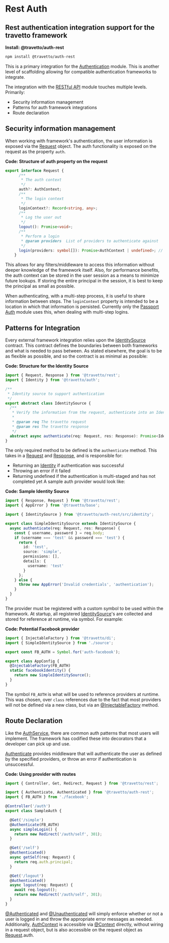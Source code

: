 <!-- This file was generated by the framweork and should not be modified directly -->
<!-- Please modify https://github.com/travetto/travetto/tree/master/module/auth-rest/DOCS.js and execute "npm run docs" to rebuild -->
# Rest Auth
## Rest authentication integration support for the travetto framework

**Install: @travetto/auth-rest**
```bash
npm install @travetto/auth-rest
```

This is a primary integration for the [Authentication](https://github.com/travetto/travetto/tree/master/module/auth#readme "Authentication scaffolding for the travetto framework") module.  This is another level of scaffolding allowing for compatible authentication frameworks to integrate.  

The integration with the [RESTful API](https://github.com/travetto/travetto/tree/master/module/rest#readme "Declarative api for RESTful APIs with support for the dependency injection module.") module touches multiple levels. Primarily:

   
   *  Security information management
   *  Patterns for auth framework integrations
   *  Route declaration

## Security information management
When working with framework's authentication, the user information is exposed via the [Request](https://github.com/travetto/travetto/tree/master/module/rest/src/types.d.ts#L12) 
object.  The auth functionality is exposed on the request as the property `auth`.

**Code: Structure of auth property on the request**
```typescript
export interface Request {
      /**
       * The auth context
       */
      auth?: AuthContext;
      /**
       * The login context
       */
      loginContext?: Record<string, any>;
      /**
       * Log the user out
       */
      logout(): Promise<void>;
      /**
       * Perform a login
       * @param providers  List of providers to authenticate against
       */
      login(providers: symbol[]): Promise<AuthContext | undefined>; // Undefined is for multi step logins
    }
```

This allows for any filters/middleware to access this information without deeper knowledge of the framework itself.  Also, for performance benefits, the auth context can be stored in the user session as a means to minimize future lookups. If storing the entire principal in the session, it is best to keep the principal as small as possible.

When authenticating, with a multi-step process, it is useful to share information between steps.  The `loginContext` property is intended to be a location in which that information is persisted. Currently only the [Passport Auth](https://github.com/travetto/travetto/tree/master/module/auth-passport#readme "Passport authentication integration support for the travetto framework") module uses this, when dealing with multi-step logins.

## Patterns for Integration
Every external framework integration relies upon the [IdentitySource](https://github.com/travetto/travetto/tree/master/module/auth-rest/src/identity.ts#L7) contract.  This contract defines the boundaries between both frameworks and what is needed to pass between. As stated elsewhere, the goal is to be as flexible as possible, and so the contract is as minimal as possible:

**Code: Structure for the Identity Source**
```typescript
import { Request, Response } from '@travetto/rest';
import { Identity } from '@travetto/auth';

/**
 * Identity source to support authentication
 */
export abstract class IdentitySource {
  /**
   * Verify the information from the request, authenticate into an Identity
   *
   * @param req The travetto request
   * @param res The travetto response
   */
  abstract async authenticate(req: Request, res: Response): Promise<Identity | undefined>;
}
```

The only required method to be defined is the `authenticate` method.  This takes in a [Request](https://github.com/travetto/travetto/tree/master/module/rest/src/types.d.ts#L12) and [Response](https://github.com/travetto/travetto/tree/master/module/rest/src/types.d.ts#L88), and is responsible for:

   
   *  Returning an [Identity](https://github.com/travetto/travetto/tree/master/module/auth/src/types.ts#L27) if authentication was successful
   *  Throwing an error if it failed
   *  Returning undefined if the authentication is multi-staged and has not completed yet
A sample auth provider would look like:

**Code: Sample Identity Source**
```typescript
import { Response, Request } from '@travetto/rest';
import { AppError } from '@travetto/base';

import { IdentitySource } from '@travetto/auth-rest/src/identity';

export class SimpleIdentitySource extends IdentitySource {
  async authenticate(req: Request, res: Response) {
    const { username, password } = req.body;
    if (username === 'test' && password === 'test') {
      return {
        id: 'test',
        source: 'simple',
        permissions: [],
        details: {
          username: 'test'
        }
      };
    } else {
      throw new AppError('Invalid credentials', 'authentication');
    }
  }
}
```

The provider must be registered with a custom symbol to be used within the framework.  At startup, all registered [IdentitySource](https://github.com/travetto/travetto/tree/master/module/auth-rest/src/identity.ts#L7)'s are collected and stored for reference at runtime, via symbol. For example:

**Code: Potential Facebook provider**
```typescript
import { InjectableFactory } from '@travetto/di';
import { SimpleIdentitySource } from './source';

export const FB_AUTH = Symbol.for('auth-facebook');

export class AppConfig {
  @InjectableFactory(FB_AUTH)
  static facebookIdentity() {
    return new SimpleIdentitySource();
  }
}
```

The symbol `FB_AUTH` is what will be used to reference providers at runtime.  This was chosen, over `class` references due to the fact that most providers will not be defined via a new class, but via an [@InjectableFactory](https://github.com/travetto/travetto/tree/master/module/di/src/decorator.ts#L72) method.

## Route Declaration
Like the [AuthService](https://github.com/travetto/travetto/tree/master/module/auth-rest/src/auth.ts#L14), there are common auth patterns that most users will implement. The framework has codified these into decorators that a developer can pick up and use.

[Authenticate](https://github.com/travetto/travetto/tree/master/module/auth-rest/src/decorator.ts#L10) provides middleware that will authenticate the user as defined by the specified providers, or throw an error if authentication is unsuccessful.

**Code: Using provider with routes**
```typescript
import { Controller, Get, Redirect, Request } from '@travetto/rest';

import { Authenticate, Authenticated } from '@travetto/auth-rest';
import { FB_AUTH } from './facebook';

@Controller('/auth')
export class SampleAuth {

  @Get('/simple')
  @Authenticate(FB_AUTH)
  async simpleLogin() {
    return new Redirect('/auth/self', 301);
  }

  @Get('/self')
  @Authenticated()
  async getSelf(req: Request) {
    return req.auth.principal;
  }

  @Get('/logout')
  @Authenticated()
  async logout(req: Request) {
    await req.logout();
    return new Redirect('/auth/self', 301);
  }
}
```

[@Authenticated](https://github.com/travetto/travetto/tree/master/module/auth-rest/src/decorator.ts#L21) and [@Unauthenticated](https://github.com/travetto/travetto/tree/master/module/auth-rest/src/decorator.ts#L37) will simply enforce whether or not a user is logged in and throw the appropriate error messages as needed. Additionally, [AuthContext](https://github.com/travetto/travetto/tree/master/module/auth/src/context.ts#L11) is accessible via [@Context](https://github.com/travetto/travetto/tree/master/module/rest/src/decorator/param.ts#L44) directly, without wiring in a request object, but is also accessible on the request object as [Request](https://github.com/travetto/travetto/tree/master/module/rest/src/types.d.ts#L12).auth.
